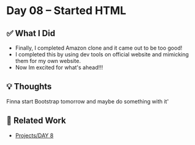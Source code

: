 # Day 08 – Started HTML

## ✅ What I Did
- Finally, I completed Amazon clone and it came out to be too good!
- I completed this by using dev tools on official website and mimicking them for my own website.
- Now Im excited for what's ahead!!!

## 💡 Thoughts
Finna start Bootstrap tomorrow and maybe do something with it'

## 🔗 Related Work
- [Projects/DAY 8](https://github.com/RohankumarReddy/pixels-and-tags/tree/main/PROJECTS/Project%207%20Amazon%20clone(HTML%2CCSS))

